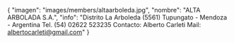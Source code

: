 {
    "imagen": "images/members/altaarboleda.jpg",
    "nombre": "ALTA ARBOLADA S.A.",
    "info": "Distrito La Arboleda (5561) Tupungato - Mendoza - Argentina Tel. (54) 02622 523235 Contacto: Alberto Carleti Mail: albertocarleti@gmail.com"
}
